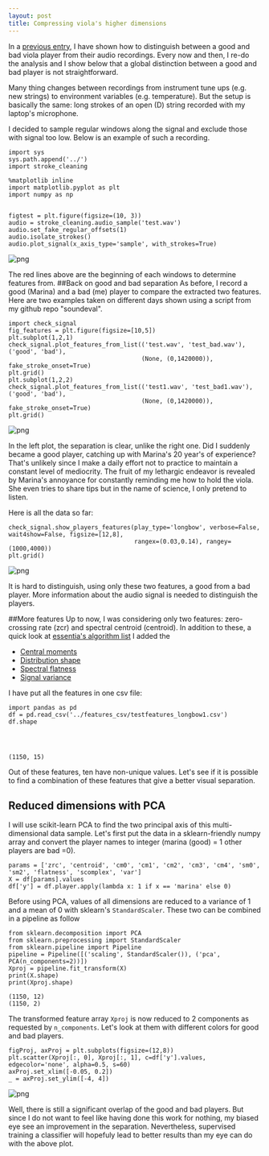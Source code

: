 ```yaml
---
layout: post
title: Compressing viola's higher dimensions
---
```


In a [previous entry](http://jfraj.github.io/2015/03/29/goodbadviolastrokes.html), I have shown how to distinguish between a good and bad viola player from their audio recordings.
Every now and then, I re-do the analysis
and I show below that a global distinction between a good and bad player is not straightforward.

Many thing changes between recordings from instrument tune ups (e.g. new strings) to environment variables (e.g. temperature).  But the setup is basically the same: long strokes of an open (D) string recorded with my laptop's microphone.

I decided to sample regular windows along the signal and exclude those with signal too low.
Below is an example of such a recording.


    import sys
    sys.path.append('../')
    import stroke_cleaning

    %matplotlib inline
    import matplotlib.pyplot as plt
    import numpy as np


    figtest = plt.figure(figsize=(10, 3))
    audio = stroke_cleaning.audio_sample('test.wav')
    audio.set_fake_regular_offsets(1)
    audio.isolate_strokes()
    audio.plot_signal(x_axis_type='sample', with_strokes=True)


![png]({{jfraj.github.io}}/assets/viola_pca_files/viola_pca_2_0.png)


The red lines above are the beginning of each windows to determine features from.
##Back on good and bad separation
As before, I record a good (Marina) and a bad (me) player to compare the extracted two features.
Here are two examples taken on different days shown using a script from my github repo "soundeval".


    import check_signal
    fig_features = plt.figure(figsize=[10,5])
    plt.subplot(1,2,1)
    check_signal.plot_features_from_list(('test.wav', 'test_bad.wav'), ('good', 'bad'),
                                         (None, (0,1420000)), fake_stroke_onset=True)
    plt.grid()
    plt.subplot(1,2,2)
    check_signal.plot_features_from_list(('test1.wav', 'test_bad1.wav'), ('good', 'bad'),
                                         (None, (0,1420000)), fake_stroke_onset=True)
    plt.grid()


![png]({{jfraj.github.io}}/assets/viola_pca_files/viola_pca_4_0.png)


In the left plot, the separation is clear, unlike the right one.
Did I suddenly became a good player, catching up with Marina's 20 year's of experience?
That's unlikely since I make a daily effort not to practice to maintain a constant level of mediocrity.
The fruit of my lethargic endeavor is revealed by Marina's annoyance
for constantly reminding me how to hold the viola.
She even tries to share tips but in the name of science, I only pretend to listen.

Here is all the data so far:


    check_signal.show_players_features(play_type='longbow', verbose=False, wait4show=False, figsize=[12,8],
                                       rangex=(0.03,0.14), rangey=(1000,4000))
    plt.grid()


![png]({{jfraj.github.io}}/assets/viola_pca_files/viola_pca_6_1.png)


It is hard to distinguish, using only these two features, a good from a bad player.
More information about the audio signal is needed to distinguish the players.

##More features
Up to now, I was considering only two features: zero-crossing rate (zcr) and spectral centroid (centroid).
In addition to these, a quick look at [essentia's algorithm list](http://essentia.upf.edu/documentation/algorithms_reference.html) I added the
* [Central moments](http://essentia.upf.edu/documentation/reference/std_CentralMoments.html)
* [Distribution shape](http://essentia.upf.edu/documentation/reference/std_DistributionShape.html)
* [Spectral flatness](http://essentia.upf.edu/documentation/reference/std_Flatness.html)
* [Signal variance](http://essentia.upf.edu/documentation/reference/std_Variance.html)

I have put all the features in one csv file:


    import pandas as pd
    df = pd.read_csv('../features_csv/testfeatures_longbow1.csv')
    df.shape




    (1150, 15)



Out of these features, ten have non-unique values.
Let's see if it is possible to find a combination of these features that give a better visual separation.

## Reduced dimensions with PCA
I will use scikit-learn PCA to find the two principal axis of this multi-dimensional data sample.
Let's first put the data in a sklearn-friendly numpy array and convert the player names to integer (marina (good) = 1 other players are bad =0).


    params = ['zrc', 'centroid', 'cm0', 'cm1', 'cm2', 'cm3', 'cm4', 'sm0', 'sm2', 'flatness', 'scomplex', 'var']
    X = df[params].values
    df['y'] = df.player.apply(lambda x: 1 if x == 'marina' else 0)

Before using PCA, values of all dimensions are reduced to a variance of 1 and a mean of 0 with sklearn's `StandardScaler`.
These two can be combined in a pipeline as follow


    from sklearn.decomposition import PCA
    from sklearn.preprocessing import StandardScaler
    from sklearn.pipeline import Pipeline
    pipeline = Pipeline([('scaling', StandardScaler()), ('pca', PCA(n_components=2))])
    Xproj = pipeline.fit_transform(X)
    print(X.shape)
    print(Xproj.shape)

    (1150, 12)
    (1150, 2)


The transformed feature array `Xproj` is now reduced to 2 components as requested by `n_components`.
Let's look at them with different colors for good and bad players.


    figProj, axProj = plt.subplots(figsize=(12,8))
    plt.scatter(Xproj[:, 0], Xproj[:, 1], c=df['y'].values, edgecolor='none', alpha=0.5, s=60)
    axProj.set_xlim([-0.05, 0.2])
    _ = axProj.set_ylim([-4, 4])


![png]({{jfraj.github.io}}/assets/viola_pca_files/viola_pca_16_0.png)


Well, there is still a significant overlap of the good and bad players.
But since I do not want to feel like having done this work for nothing,
my biased eye see an improvement in the separation.
Nevertheless, supervised training a classifier will hopefuly lead to better results than my eye can do with the above plot.
